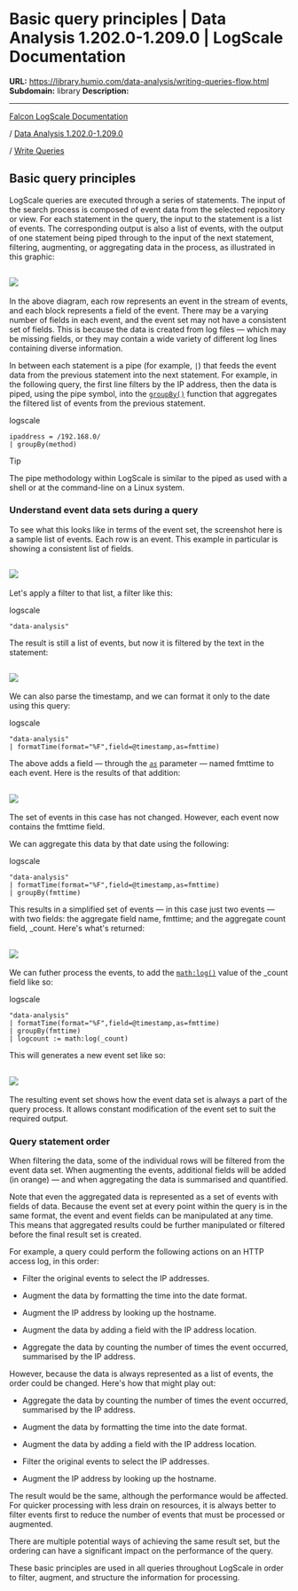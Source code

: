 # Basic query principles | Data Analysis 1.202.0-1.209.0 | LogScale Documentation

**URL:** https://library.humio.com/data-analysis/writing-queries-flow.html
**Subdomain:** library
**Description:** 

---

[Falcon LogScale Documentation](https://library.humio.com)

/ [Data Analysis 1.202.0-1.209.0](data-analysis-docs.html)

/ [Write Queries](writing-queries.html)

## Basic query principles

LogScale queries are executed through a series of statements. The input of the search process is composed of event data from the selected repository or view. For each statement in the query, the input to the statement is a list of events. The corresponding output is also a list of events, with the output of one statement being piped through to the input of the next statement, filtering, augmenting, or aggregating data in the process, as illustrated in this graphic: 

![](images/queries/event-statements.png)  
---  
  
In the above diagram, each row represents an event in the stream of events, and each block represents a field of the event. There may be a varying number of fields in each event, and the event set may not have a consistent set of fields. This is because the data is created from log files — which may be missing fields, or they may contain a wide variety of different log lines containing diverse information. 

In between each statement is a pipe (for example, `|`) that feeds the event data from the previous statement into the next statement. For example, in the following query, the first line filters by the IP address, then the data is piped, using the pipe symbol, into the [`groupBy()`](functions-groupby.html "groupBy\(\)") function that aggregates the filtered list of events from the previous statement. 

logscale
    
    
    ipaddress = /192.168.0/
    | groupBy(method)

Tip

The pipe methodology within LogScale is similar to the piped as used with a shell or at the command-line on a Linux system. 

### Understand event data sets during a query

To see what this looks like in terms of the event set, the screenshot here is a sample list of events. Each row is an event. This example in particular is showing a consistent list of fields. 

![](images/queries/queries-basics-eventset1.png)  
---  
  
Let's apply a filter to that list, a filter like this: 

logscale
    
    
    "data-analysis"

The result is still a list of events, but now it is filtered by the text in the statement: 

![](images/queries/queries-basics-eventset2.png)  
---  
  
We can also parse the timestamp, and we can format it only to the date using this query: 

logscale
    
    
    "data-analysis"
    | formatTime(format="%F",field=@timestamp,as=fmttime)

The above adds a field — through the [_`as`_](functions-formattime.html#query-functions-formattime-as) parameter — named fmttime to each event. Here is the results of that addition: 

![](images/queries/queries-basics-eventset3.png)  
---  
  
The set of events in this case has not changed. However, each event now contains the fmttime field. 

We can aggregate this data by that date using the following: 

logscale
    
    
    "data-analysis"
    | formatTime(format="%F",field=@timestamp,as=fmttime)
    | groupBy(fmttime)

This results in a simplified set of events — in this case just two events — with two fields: the aggregate field name, fmttime; and the aggregate count field, _count. Here's what's returned: 

![](images/queries/queries-basics-eventset4.png)  
---  
  
We can futher process the events, to add the [`math:log()`](functions-math-log.html "math:log\(\)") value of the _count field like so: 

logscale
    
    
    "data-analysis"
    | formatTime(format="%F",field=@timestamp,as=fmttime)
    | groupBy(fmttime)
    | logcount := math:log(_count)

This will generates a new event set like so: 

![](images/queries/queries-basics-eventset5.png)  
---  
  
The resulting event set shows how the event data set is always a part of the query process. It allows constant modification of the event set to suit the required output. 

### Query statement order

When filtering the data, some of the individual rows will be filtered from the event data set. When augmenting the events, additional fields will be added (in orange) — and when aggregating the data is summarised and quantified. 

Note that even the aggregated data is represented as a set of events with fields of data. Because the event set at every point within the query is in the same format, the event and event fields can be manipulated at any time. This means that aggregated results could be further manipulated or filtered before the final result set is created. 

For example, a query could perform the following actions on an HTTP access log, in this order: 

  * Filter the original events to select the IP addresses. 

  * Augment the data by formatting the time into the date format. 

  * Augment the IP address by looking up the hostname. 

  * Augment the data by adding a field with the IP address location. 

  * Aggregate the data by counting the number of times the event occurred, summarised by the IP address. 




However, because the data is always represented as a list of events, the order could be changed. Here's how that might play out: 

  * Aggregate the data by counting the number of times the event occurred, summarised by the IP address. 

  * Augment the data by formatting the time into the date format. 

  * Augment the data by adding a field with the IP address location. 

  * Filter the original events to select the IP addresses. 

  * Augment the IP address by looking up the hostname. 




The result would be the same, although the performance would be affected. For quicker processing with less drain on resources, it is always better to filter events first to reduce the number of events that must be processed or augmented. 

There are multiple potential ways of achieving the same result set, but the ordering can have a significant impact on the performance of the query. 

These basic principles are used in all queries throughout LogScale in order to filter, augment, and structure the information for processing.
